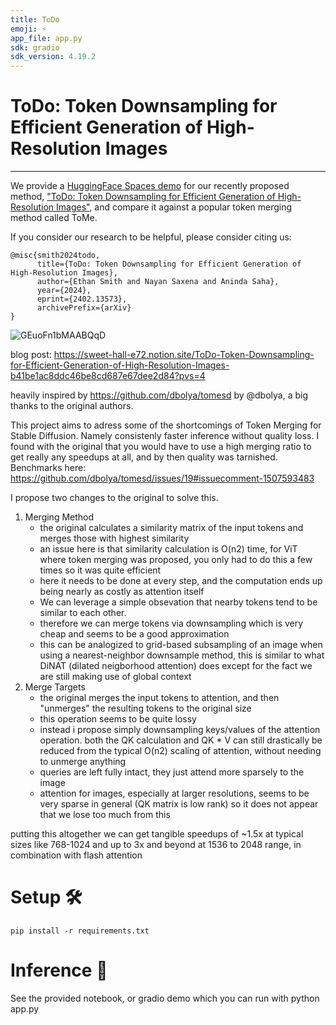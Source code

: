 ```yaml
---
title: ToDo
emoji: ⚡️
app_file: app.py
sdk: gradio
sdk_version: 4.19.2
---
```

# ToDo: Token Downsampling for Efficient Generation of High-Resolution Images
---

We provide a [HuggingFace Spaces demo](https://huggingface.co/spaces/aningineer/ToDo) for our recently proposed method, ["ToDo: Token Downsampling for Efficient Generation of High-Resolution Images"](https://arxiv.org/abs/2402.13573), and compare it against a popular token merging method called ToMe. 

If you consider our research to be helpful, please consider citing us:
```
@misc{smith2024todo,
      title={ToDo: Token Downsampling for Efficient Generation of High-Resolution Images}, 
      author={Ethan Smith and Nayan Saxena and Aninda Saha},
      year={2024},
      eprint={2402.13573},
      archivePrefix={arXiv}
}
```

![GEuoFn1bMAABQqD](https://github.com/ethansmith2000/ImprovedTokenMerge/assets/98723285/82e03423-81e6-47da-afa4-9c1b2c1c4aeb)

blog post: https://sweet-hall-e72.notion.site/ToDo-Token-Downsampling-for-Efficient-Generation-of-High-Resolution-Images-b41be1ac8ddc46be8cd687e67dee2d84?pvs=4

heavily inspired by https://github.com/dbolya/tomesd by @dbolya, a big thanks to the original authors.

This project aims to adress some of the shortcomings of Token Merging for Stable Diffusion. Namely consistenly faster inference without quality loss.
I found with the original that you would have to use a high merging ratio to get really any speedups at all, and by then quality was tarnished. Benchmarks here: https://github.com/dbolya/tomesd/issues/19#issuecomment-1507593483


I propose two changes to the original to solve this.
1. Merging Method
   - the original calculates a similarity matrix of the input tokens and merges those with highest similarity
   - an issue here is that similarity calculation is O(n2) time, for ViT where token merging was proposed, you only had to do this a few times so it was quite efficient
   - here it needs to be done at every step, and the computation ends up being nearly as costly as attention itself
   - We can leverage a simple obsevation that nearby tokens tend to be similar to each other.
   - therefore we can merge tokens via downsampling which is very cheap and seems to be a good approximation
   - this can be analogized to grid-based subsampling of an image when using a nearest-neighbor downsample method, this is similar to what DiNAT (dilated neigborhood attention) does except for the fact we are still making use of global context
2. Merge Targets
   - the original merges the input tokens to attention, and then "unmerges" the resulting tokens to the original size
   - this operation seems to be quite lossy
   - instead i propose simply downsampling keys/values of the attention operation. both the QK calculation and QK * V can still drastically be reduced from the typical O(n2) scaling of attention, without needing to unmerge anything
   - queries are left fully intact, they just attend more sparsely to the image
   - attention for images, especially at larger resolutions, seems to be very sparse in general (QK matrix is low rank) so it does not appear that we lose too much from this

putting this altogether we can get tangible speedups of ~1.5x at typical sizes like 768-1024 and up to 3x and beyond at 1536 to 2048 range, in combination with flash attention


# Setup 🛠
```
pip install -r requirements.txt
```

# Inference 🚀
See the provided notebook, or gradio demo which you can run with python app.py



